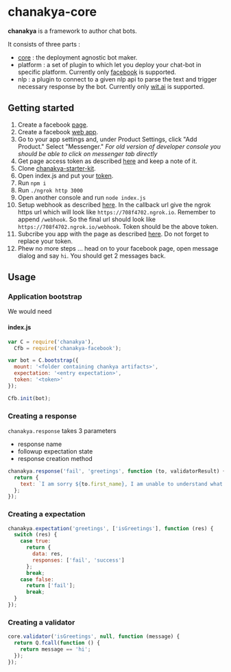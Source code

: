 # chanakya-core

**chanakya** is a framework to author chat bots. 

It consists of three parts :

* [core](https://github.com/chanakya-chants/chanakya-core) : the deployment agnostic bot maker.
* platform : a set of plugin to which let you deploy your chat-bot in specific platform. Currently only [facebook](https://developers.facebook.com/docs/messenger-platform) is supported. 
* nlp : a plugin to connect to a given nlp api to parse the text and trigger necessary response by the bot. Currently only [wit.ai](https://wit.ai/) is supported.

## Getting started

1. Create a facebook [page](https://www.facebook.com/pages/create/).
2. Create a facebook [web app](https://developers.facebook.com/quickstarts/?platform=web).
3. Go to your app settings and, under Product Settings, click "Add Product." Select "Messenger." *For old version of developer console you should be able to click on messenger tab directly*
4. Get page access token as described [here](https://developers.facebook.com/docs/messenger-platform/quickstart#get_page_access_token) and keep a note of it.
5. Clone [chanakya-starter-kit](https://github.com/chanakya-chants/chanakya-starter-kit).
6. Open index.js and put your [token](https://github.com/chanakya-chants/chanakya-starter-kit/blob/master/index.js#L12).
7. Run `npm i`
8. Run `./ngrok http 3000`
9. Open another console and run `node index.js`
10. Setup webhook as described [here](https://developers.facebook.com/docs/messenger-platform/quickstart#setup_webhook). In the callback url give the ngrok https url which will look like `https://708f4702.ngrok.io`. Remember to append `/webhook`. So the final url should look like `https://708f4702.ngrok.io/webhook`. Token should be the above token.
11. Subcribe you app with the page as described [here](https://developers.facebook.com/docs/messenger-platform/quickstart#subscribe_app_page). Do not forget to replace your token.
12. Phew no more steps ... head on to your facebook page, open message dialog and say `hi`. You should get 2 messages back.




## Usage

### Application bootstrap

We would need

#### index.js
```javascript
var C = require('chanakya'),
  Cfb = require('chanakya-facebook');

var bot = C.bootstrap({
  mount: '<folder containing chankya artifacts>',
  expectation: '<entry expectation>',
  token: '<token>'
});

Cfb.init(bot);
```

### Creating a response

`chanakya.response` takes 3 parameters
* response name
* followup expectation state
* response creation method

```javascript
chanakya.response('fail', 'greetings', function (to, validatorResult) {
  return {
    text: `I am sorry ${to.first_name}, I am unable to understand what you mean.`
  };
});
```

### Creating a expectation

```javascript
chanakya.expectation('greetings', ['isGreetings'], function (res) {
  switch (res) {
    case true:
      return {
        data: res,
        responses: ['fail', 'success']
      };
      break;
    case false:
      return ['fail'];
      break;
  }
});

```

### Creating a validator

```javascript
core.validator('isGreetings', null, function (message) {
  return Q.fcall(function () {
    return message == 'hi';
  });
});
```
